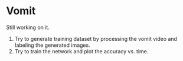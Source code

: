 # Vomit
Still working on it.
1. Try to generate training dataset by processing the vomit video and labeling the generated images.
2. Try to train the network and plot the accuracy vs. time.
